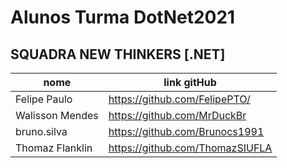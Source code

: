# Alunos Turma DotNet2021

## SQUADRA NEW THINKERS [.NET]

|nome|link gitHub|
|----|-----------|
|Felipe Paulo|https://github.com/FelipePTO/|
|Walisson Mendes|https://github.com/MrDuckBr|
|bruno.silva|https://github.com/Brunocs1991|
|Thomaz Flanklin|https://github.com/ThomazSIUFLA|
